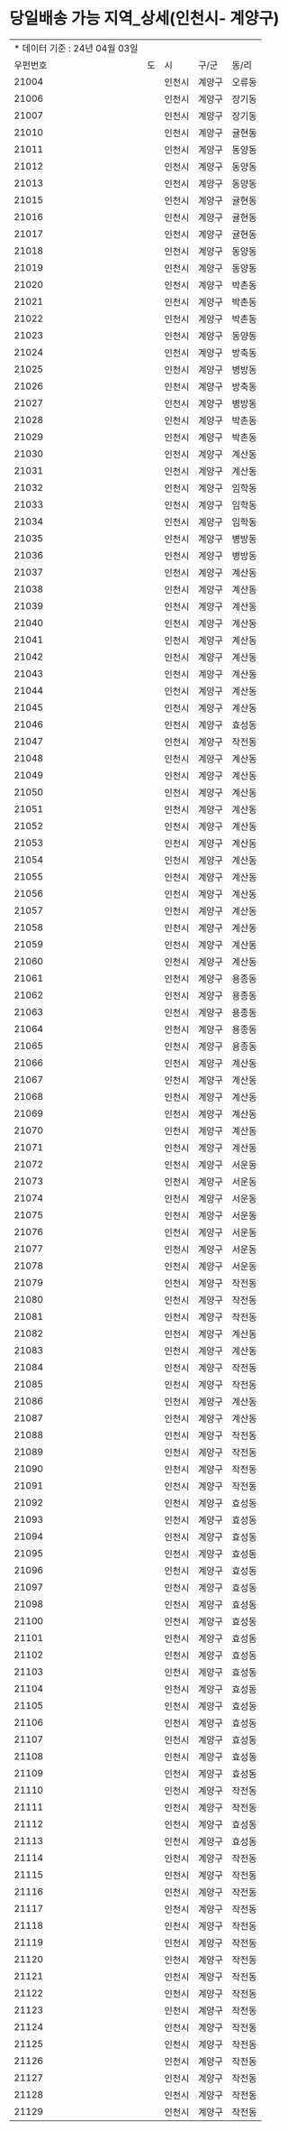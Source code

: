 # 당일배송 가능 지역_상세(인천시- 계양구)

|  |  |  |  |  |
| --- | --- | --- | --- | --- |
| \* 데이터 기준 : 24년 04월 03일 | | | | |
| 우펀번호 | 도 | 시 | 구/군 | 동/리 |
| 21004 |  | 인천시 | 계양구 | 오류동 |
| 21006 |  | 인천시 | 계양구 | 장기동 |
| 21007 |  | 인천시 | 계양구 | 장기동 |
| 21010 |  | 인천시 | 계양구 | 귤현동 |
| 21011 |  | 인천시 | 계양구 | 동양동 |
| 21012 |  | 인천시 | 계양구 | 동양동 |
| 21013 |  | 인천시 | 계양구 | 동양동 |
| 21015 |  | 인천시 | 계양구 | 귤현동 |
| 21016 |  | 인천시 | 계양구 | 귤현동 |
| 21017 |  | 인천시 | 계양구 | 귤현동 |
| 21018 |  | 인천시 | 계양구 | 동양동 |
| 21019 |  | 인천시 | 계양구 | 동양동 |
| 21020 |  | 인천시 | 계양구 | 박촌동 |
| 21021 |  | 인천시 | 계양구 | 박촌동 |
| 21022 |  | 인천시 | 계양구 | 박촌동 |
| 21023 |  | 인천시 | 계양구 | 동양동 |
| 21024 |  | 인천시 | 계양구 | 방축동 |
| 21025 |  | 인천시 | 계양구 | 병방동 |
| 21026 |  | 인천시 | 계양구 | 방축동 |
| 21027 |  | 인천시 | 계양구 | 병방동 |
| 21028 |  | 인천시 | 계양구 | 박촌동 |
| 21029 |  | 인천시 | 계양구 | 박촌동 |
| 21030 |  | 인천시 | 계양구 | 계산동 |
| 21031 |  | 인천시 | 계양구 | 계산동 |
| 21032 |  | 인천시 | 계양구 | 임학동 |
| 21033 |  | 인천시 | 계양구 | 임학동 |
| 21034 |  | 인천시 | 계양구 | 임학동 |
| 21035 |  | 인천시 | 계양구 | 병방동 |
| 21036 |  | 인천시 | 계양구 | 병방동 |
| 21037 |  | 인천시 | 계양구 | 계산동 |
| 21038 |  | 인천시 | 계양구 | 계산동 |
| 21039 |  | 인천시 | 계양구 | 계산동 |
| 21040 |  | 인천시 | 계양구 | 계산동 |
| 21041 |  | 인천시 | 계양구 | 계산동 |
| 21042 |  | 인천시 | 계양구 | 계산동 |
| 21043 |  | 인천시 | 계양구 | 계산동 |
| 21044 |  | 인천시 | 계양구 | 계산동 |
| 21045 |  | 인천시 | 계양구 | 계산동 |
| 21046 |  | 인천시 | 계양구 | 효성동 |
| 21047 |  | 인천시 | 계양구 | 작전동 |
| 21048 |  | 인천시 | 계양구 | 계산동 |
| 21049 |  | 인천시 | 계양구 | 계산동 |
| 21050 |  | 인천시 | 계양구 | 계산동 |
| 21051 |  | 인천시 | 계양구 | 계산동 |
| 21052 |  | 인천시 | 계양구 | 계산동 |
| 21053 |  | 인천시 | 계양구 | 계산동 |
| 21054 |  | 인천시 | 계양구 | 계산동 |
| 21055 |  | 인천시 | 계양구 | 계산동 |
| 21056 |  | 인천시 | 계양구 | 계산동 |
| 21057 |  | 인천시 | 계양구 | 계산동 |
| 21058 |  | 인천시 | 계양구 | 계산동 |
| 21059 |  | 인천시 | 계양구 | 계산동 |
| 21060 |  | 인천시 | 계양구 | 계산동 |
| 21061 |  | 인천시 | 계양구 | 용종동 |
| 21062 |  | 인천시 | 계양구 | 용종동 |
| 21063 |  | 인천시 | 계양구 | 용종동 |
| 21064 |  | 인천시 | 계양구 | 용종동 |
| 21065 |  | 인천시 | 계양구 | 용종동 |
| 21066 |  | 인천시 | 계양구 | 계산동 |
| 21067 |  | 인천시 | 계양구 | 계산동 |
| 21068 |  | 인천시 | 계양구 | 계산동 |
| 21069 |  | 인천시 | 계양구 | 계산동 |
| 21070 |  | 인천시 | 계양구 | 계산동 |
| 21071 |  | 인천시 | 계양구 | 계산동 |
| 21072 |  | 인천시 | 계양구 | 서운동 |
| 21073 |  | 인천시 | 계양구 | 서운동 |
| 21074 |  | 인천시 | 계양구 | 서운동 |
| 21075 |  | 인천시 | 계양구 | 서운동 |
| 21076 |  | 인천시 | 계양구 | 서운동 |
| 21077 |  | 인천시 | 계양구 | 서운동 |
| 21078 |  | 인천시 | 계양구 | 서운동 |
| 21079 |  | 인천시 | 계양구 | 작전동 |
| 21080 |  | 인천시 | 계양구 | 작전동 |
| 21081 |  | 인천시 | 계양구 | 작전동 |
| 21082 |  | 인천시 | 계양구 | 계산동 |
| 21083 |  | 인천시 | 계양구 | 계산동 |
| 21084 |  | 인천시 | 계양구 | 작전동 |
| 21085 |  | 인천시 | 계양구 | 작전동 |
| 21086 |  | 인천시 | 계양구 | 계산동 |
| 21087 |  | 인천시 | 계양구 | 계산동 |
| 21088 |  | 인천시 | 계양구 | 작전동 |
| 21089 |  | 인천시 | 계양구 | 작전동 |
| 21090 |  | 인천시 | 계양구 | 작전동 |
| 21091 |  | 인천시 | 계양구 | 작전동 |
| 21092 |  | 인천시 | 계양구 | 효성동 |
| 21093 |  | 인천시 | 계양구 | 효성동 |
| 21094 |  | 인천시 | 계양구 | 효성동 |
| 21095 |  | 인천시 | 계양구 | 효성동 |
| 21096 |  | 인천시 | 계양구 | 효성동 |
| 21097 |  | 인천시 | 계양구 | 효성동 |
| 21098 |  | 인천시 | 계양구 | 효성동 |
| 21100 |  | 인천시 | 계양구 | 효성동 |
| 21101 |  | 인천시 | 계양구 | 효성동 |
| 21102 |  | 인천시 | 계양구 | 효성동 |
| 21103 |  | 인천시 | 계양구 | 효성동 |
| 21104 |  | 인천시 | 계양구 | 효성동 |
| 21105 |  | 인천시 | 계양구 | 효성동 |
| 21106 |  | 인천시 | 계양구 | 효성동 |
| 21107 |  | 인천시 | 계양구 | 효성동 |
| 21108 |  | 인천시 | 계양구 | 효성동 |
| 21109 |  | 인천시 | 계양구 | 효성동 |
| 21110 |  | 인천시 | 계양구 | 작전동 |
| 21111 |  | 인천시 | 계양구 | 작전동 |
| 21112 |  | 인천시 | 계양구 | 효성동 |
| 21113 |  | 인천시 | 계양구 | 효성동 |
| 21114 |  | 인천시 | 계양구 | 작전동 |
| 21115 |  | 인천시 | 계양구 | 작전동 |
| 21116 |  | 인천시 | 계양구 | 작전동 |
| 21117 |  | 인천시 | 계양구 | 작전동 |
| 21118 |  | 인천시 | 계양구 | 작전동 |
| 21119 |  | 인천시 | 계양구 | 작전동 |
| 21120 |  | 인천시 | 계양구 | 작전동 |
| 21121 |  | 인천시 | 계양구 | 작전동 |
| 21122 |  | 인천시 | 계양구 | 작전동 |
| 21123 |  | 인천시 | 계양구 | 작전동 |
| 21124 |  | 인천시 | 계양구 | 작전동 |
| 21125 |  | 인천시 | 계양구 | 작전동 |
| 21126 |  | 인천시 | 계양구 | 작전동 |
| 21127 |  | 인천시 | 계양구 | 작전동 |
| 21128 |  | 인천시 | 계양구 | 작전동 |
| 21129 |  | 인천시 | 계양구 | 작전동 |